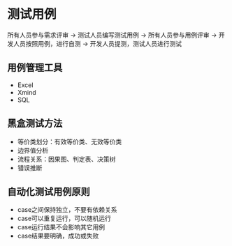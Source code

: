 # 测试用例

所有人员参与需求评审 -> 测试人员编写测试用例 -> 所有人员参与用例评审 -> 开发人员按照用例，进行自测 -> 开发人员提测，测试人员进行测试

## 用例管理工具

- Excel
- Xmind
- SQL

## 黑盒测试方法

- 等价类划分：有效等价类、无效等价类
- 边界值分析
- 流程关系：因果图、判定表、决策树
- 错误推断

## 自动化测试用例原则

- case之间保持独立，不要有依赖关系
- case可以重复运行，可以随机运行
- case运行结果不会影响其它用例
- case结果要明确，成功或失败
